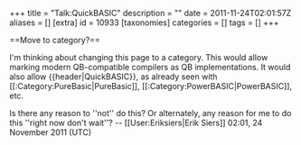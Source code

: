 +++
title = "Talk:QuickBASIC"
description = ""
date = 2011-11-24T02:01:57Z
aliases = []
[extra]
id = 10933
[taxonomies]
categories = []
tags = []
+++

==Move to category?==

I'm thinking about changing this page to a category. This would allow marking modern QB-compatible compilers as QB implementations. It would also allow <nowiki>{{header|QuickBASIC}}</nowiki>, as already seen with [[:Category:PureBasic|PureBasic]], [[:Category:PowerBASIC|PowerBASIC]], etc.

Is there any reason to ''not'' do this? Or alternately, any reason for me to do this ''right now don't wait''? -- [[User:Eriksiers|Erik Siers]] 02:01, 24 November 2011 (UTC)
